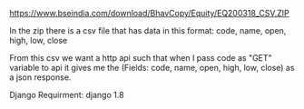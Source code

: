 https://www.bseindia.com/download/BhavCopy/Equity/EQ200318_CSV.ZIP 

In the zip there is a csv file that has data in this format:
code, name, open, high, low, close

From this csv we want a http api such that when I pass code as "GET" variable to api it gives me the (Fields: code, name, open, high, low, close) as a json response.

Django Requirment:
  django 1.8
